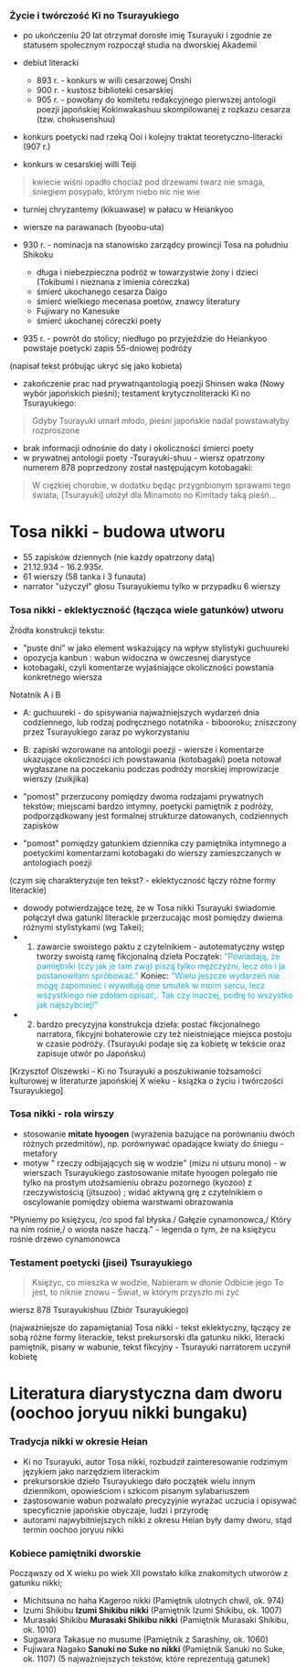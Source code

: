 

### Życie i twórczość Ki no Tsurayukiego

- po ukończeniu 20 lat otrzymał dorosłe imię Tsurayuki i zgodnie ze statusem społecznym rozpoczął studia na dworskiej Akademii
- debiut literacki
	- 893 r. - konkurs w willi cesarzowej Onshi
	- 900 r. - kustosz biblioteki cesarskiej
	- 905 r. - powołany do komitetu redakcyjnego pierwszej antologii poezji japońskiej Kokinwakashuu skompilowanej z rozkazu cesarza (tzw. chokusenshuu)

- konkurs poetycki nad rzeką Ooi i kolejny traktat teoretyczno-literacki (907 r.)
- konkurs w cesarskiej willi Teiji

>    kwiecie wiśni opadło
	chociaż pod drzewami
	twarz nie smaga,
	śniegiem posypało,
	którym niebo nic nie wie

- turniej chryzantemy (kikuawase) w pałacu w Heiankyoo
- wiersze na parawanach (byoobu-uta)


- 930 r. - nominacja na stanowisko zarządcy prowincji Tosa na południu Shikoku
	- długa i niebezpieczna podróż w towarzystwie żony i dzieci (Tokibumi i nieznana z imienia córeczka)
	- śmierć ukochanego cesarza Daigo
	- śmierć wielkiego mecenasa poetów, znawcy literatury
	- Fujiwary no Kanesuke
	- śmierć ukochanej córeczki poety
- 935 r. - powrót do stolicy; niedługo po przyjeździe do Heiankyoo powstaje poetycki zapis 55-dniowej podróży

(napisał tekst próbując ukryć się jako kobieta)

- zakończenie prac nad prywatnąantologią poezji Shinsen waka (Nowy wybór japońskich pieśni); testament krytycznoliteracki Ki no Tsurayukiego:
  
>	 Gdyby Tsurayuki umarł młodo, pieśni japońskie nadal powstawałyby rozproszone

- brak informacji odnośnie do daty i okoliczności śmierci poety
- w prywatnej antologii poety -Tsurayuki-shuu - wiersz opatrzony numerem 878 poprzedzony został następującym kotobagaki:
  
> 	W ciężkiej chorobie, w dodatku będąc przygnbionym sprawami tego świata, [Tsurayuki] ułożył dla Minamoto no Kimitady taką pieśń...



# Tosa nikki - budowa utworu

- 55 zapisków dziennych (nie każdy opatrzony datą)
- 21.12.934 - 16.2.935r.
- 61 wierszy (58 tanka i 3 funauta)
- narrator "użyczył" głosu Tsurayukiemu tylko w przypadku 6 wierszy

### Tosa nikki - eklektyczność (łącząca wiele gatunków) utworu

Źródła konstrukcji tekstu:

- "puste dni" w jako element wskazujący na wpływ stylistyki guchuureki
- opozycja kanbun : wabun widoczna w ówczesnej diarystyce
- kotobagaki, czyli komentarze wyjaśniające okoliczności powstania konkretnego wiersza


Notatnik A i B

- A: guchuureki - do spisywania najważniejszych wydarzeń dnia codziennego, lub rodzaj podręcznego notatnika - bibooroku; zniszczony przez Tsurayukiego zaraz po wykorzystaniu
- B: zapiski wzorowane na antologii poezji - wiersze i komentarze ukazujące okoliczności ich powstawania (kotobagaki) poeta notował wygłaszane na poczekaniu podczas podróży morskiej improwizacje wierszy (zuikjika) 


- "pomost" przerzucony pomiędzy dwoma rodzajami prywatnych tekstów; miejscami bardzo intymny, poetycki pamiętnik z podróży, podporządkowany jest formalnej strukturze datowanych, codziennych zapisków
- "pomost" pomiędzy gatunkiem dziennika czy pamiętnika intymnego a poetyckimi komentarzami kotobagaki do wierszy zamieszczanych w antologiach poezji

(czym się charakteryzuje ten tekst? - eklektyczność łączy różne formy literackie)


- dowody potwierdzające tezę, że w Tosa nikki Tsurayuki świadomie połączył dwa gatunki literackie przerzucając most pomiędzy dwiema różnymi stylistykami (wg Takei);
- 1) zawarcie swoistego paktu z czytelnikiem - autotematyczny wstęp tworzy swoistą ramę fikcjonalną dzieła
  Początek: <font color="#00b0f0">"Powiadają, że pamiętniki (czy jak je tam zwą) piszą tylko mężczyźni, lecz oto i ja postanowiłam spróbować."</font>
  Koniec: <font color="#00b0f0">"Wielu jeszcze wydarzeń nie mogę zapomnieć i wywołują one smutek w moim sercu, lecz wszystkiego nie zdołam opisać,. Tak czy inaczej, podrę to wszystko jak najszybciej!"</font>
- 2) bardzo precyzyjna konstrukcja dzieła: postać fikcjonalnego narratora, fikcyjni bohaterowie czy też nieistniejące miejsca postoju w czasie podróży.
(Tsurayuki podaje się za kobietę w tekście oraz zapisuje utwór po Japońsku)


[Krzysztof Olszewski - Ki no Tsurayuki a poszukiwanie tożsamości kulturowej w literaturze japońskiej X wieku - książka o życiu i twórczości Tsurayukiego]


### Tosa nikki - rola wirszy

- stosowanie **mitate hyoogen** (wyrażenia bazujące na porównaniu dwóch różnych przedmitów), np. porównywać opadające kwiaty do śniegu - metafory
- motyw " rzeczy odbijających się w wodzie" (mizu ni utsuru mono) - w wierszach Tsurayukiego zastosowanie mitate hyoogen polegało nie tylko na prostym utożsamieniu obrazu pozornego (kyozoo) z rzeczywistością (jitsuzoo) ; widać aktywną grę z czytelnikiem o oscylowanie pomiędzy obiema warstwami obrazowania


"Płyniemy po księżycu, /co spod fal błyska./ Gałęzie cynamonowca,/ Który na nim rośnie,/ o wiosła nasze haczą." - legenda o tym, że na księżycu rośnie drzewo cynamonowca



### Testament poetycki (jisei) Tsurayukiego 

>Księżyc, co mieszka w wodzie,
>Nabieram w dłonie
>Odbicie jego
>To jest, to niknie znowu -
>Świat, w którym przyszło mi żyć

wiersz 878 Tsurayukishuu (Zbiór Tsurayukiego)


(najważniejsze do zapamiętania)
Tosa nikki - tekst eklektyczny, łączący ze sobą różne formy literackie, tekst prekursorski dla gatunku nikki, literacki pamiętnik, pisany w wabunie, tekst fikcyjny - Tsurayuki narratorem uczynił kobietę




# Literatura diarystyczna dam dworu (oochoo joryuu nikki bungaku)


### Tradycja nikki w okresie Heian

- Ki no Tsurayuki, autor Tosa nikki, rozbudził zainteresowanie rodzimym językiem jako narzędziem literackim
- prekursorskie dzieło Tsurayukiego dało początek wielu innym dziennikom, opowieściom i szkicom pisanym sylabariuszem
- zastosowanie wabun pozwalało precyzyjnie wyrażać uczucia i opisywać specyficznie japońskie obyczaje, ludzi i przyrodę
- autorami najwybitniejszych nikki z okresu Heian były damy dworu, stąd termin oochoo joryuu nikki

### Kobiece pamiętniki dworskie

Począwszy od X wieku po wiek XII powstało kilka znakomitych utworów z gatunku nikki;
- Michitsuna no haha Kageroo nikki (Pamiętnik ulotnych chwil, ok. 974)
- Izumi Shikibu **Izumi Shikibu nikki** (Pamiętnik Izumi Shikibu, ok. 1007)
- Murasaki Shikibu **Murasaki Shikibu nikki** (Pamiętnik Murasaki Shikibu, ok. 1010)
- Sugawara Takasue no musume (Pamiętnik z Sarashiny, ok. 1060)
- Fujiwara Nagako **Sanuki no Suke no nikki** (Pamiętnik Sanuki no Suke, ok. 1107)
(5 najważniejszych tekstów, które reprezentują gatunek)